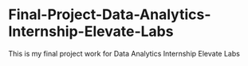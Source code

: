 # Final-Project-Data-Analytics-Internship-Elevate-Labs
This is my final project work for Data Analytics Internship Elevate Labs
